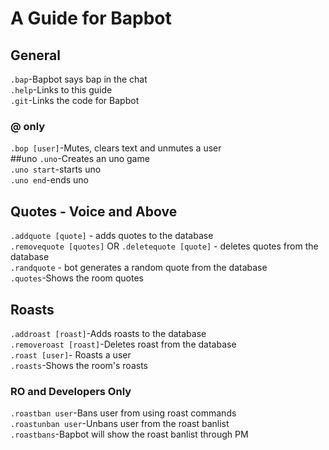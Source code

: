 # A Guide for Bapbot

## General
``.bap``-Bapbot says bap in the chat<br>
``.help``-Links to this guide<br>
``.git``-Links the code for Bapbot<br>
### @ only
``.bop [user]``-Mutes, clears text and unmutes a user<br>
##uno
``.uno``-Creates an uno game<br>
``.uno start``-starts uno<br>
``.uno end``-ends uno<br>
## Quotes - Voice and Above
`.addquote [quote]` - adds quotes to the database<br>
`.removequote [quotes]` OR `.deletequote [quote]` -  deletes quotes from the database<br>
`.randquote` - bot generates a random quote from the database<br>
``.quotes``-Shows the room quotes<br>
## Roasts
``.addroast [roast]``-Adds roasts to the database<br>
``.removeroast [roast]``-Deletes roast from the database<br>
``.roast [user]``- Roasts a user<br>
``.roasts``-Shows the room's roasts<br>
### RO and Developers Only<br>
``.roastban user``-Bans user from using roast commands<br>
``.roastunban user``-Unbans user from the roast banlist<br>
``.roastbans``-Bapbot will show the roast banlist through PM<br>
